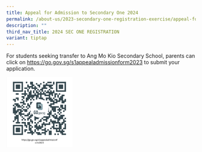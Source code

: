 ```yaml
---
title: Appeal for Admission to Secondary One 2024
permalink: /about-us/2023-secondary-one-registration-exercise/appeal-for-admission-to-secondary-one-2023/
description: ""
third_nav_title: 2024 SEC ONE REGISTRATION
variant: tiptap
---
```

For students seeking transfer to Ang Mo Kio Secondary School, parents can click on <a href="https://go.gov.sg/s1appealadmissionform2023"><font color="#62C183">https://go.gov.sg/s1appealadmissionform2023</font></a>
to submit your application.

<style>  
img {  
  display: block;  
  margin-left: auto;  
  margin-right: auto;  
}  
</style>  
<img src="/images/2023%20S1%20Appeal%20admission%20form.png" style="width:35%;">  
  
  
<br>